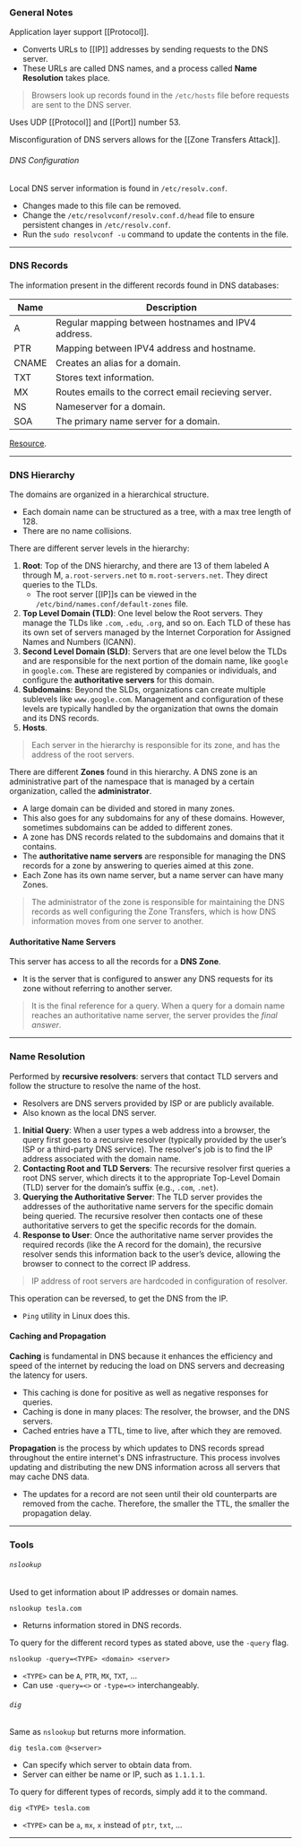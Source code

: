 
### General Notes

Application layer support [[Protocol]].
- Converts URLs to [[IP]] addresses by sending requests to the DNS server.
- These URLs are called DNS names, and a process called **Name Resolution** takes place.

> Browsers look up records found in the `/etc/hosts` file before requests are sent to the DNS server.

Uses UDP [[Protocol]] and [[Port]] number 53.

Misconfiguration of DNS servers allows for the [[Zone Transfers Attack]].
###### DNS Configuration
Local DNS server information is found in `/etc/resolv.conf`.
- Changes made to this file can be removed.
- Change the `/etc/resolvconf/resolv.conf.d/head` file to ensure persistent changes in `/etc/resolv.conf`.
- Run the `sudo resolvconf -u` command to update the contents in the file.

---
### DNS Records

The information present in the different records found in DNS databases:

| Name  | Description                                          |
| ----- | ---------------------------------------------------- |
| A     | Regular mapping between hostnames and IPV4 address.  |
| PTR   | Mapping between IPV4 address and hostname.           |
| CNAME | Creates an alias for a domain.                       |
| TXT   | Stores text information.                             |
| MX    | Routes emails to the correct email recieving server. |
| NS    | Nameserver for a domain.                             |
| SOA   | The primary name server for a domain.                |

[Resource](https://www.tutorialspoint.com/dns-resource-records).

---
### DNS Hierarchy

The domains are organized in a hierarchical structure.
- Each domain name can be structured as a tree, with a max tree length of 128.
- There are no name collisions.

There are different server levels in the hierarchy:
1. **Root**: Top of the DNS hierarchy, and there are 13 of them labeled A through M, `a.root-servers.net` to `m.root-servers.net`. They direct queries to the TLDs.
	- The root server [[IP]]s can be viewed in the `/etc/bind/names.conf/default-zones` file.
2. **Top Level Domain (TLD)**: One level below the Root servers. They manage the TLDs like `.com`, `.edu`, `.org`, and so on. Each TLD of these has its own set of servers managed by the Internet Corporation for Assigned Names and Numbers (ICANN).
3. **Second Level Domain (SLD)**: Servers that are one level below the TLDs and are responsible for the next portion of the domain name, like `google` in `google.com`. These are registered by companies or individuals, and configure the **authoritative servers** for this domain.
4. **Subdomains**: Beyond the SLDs, organizations can create multiple sublevels like `www.google.com`. Management and configuration of these levels are typically handled by the organization that owns the domain and its DNS records.
5. **Hosts**.

> Each server in the hierarchy is responsible for its zone, and has the address of the root servers.

There are different **Zones** found in this hierarchy. A DNS zone is an administrative part of the namespace that is managed by a certain organization, called the **administrator**.
- A large domain can be divided and stored in many zones.
- This also goes for any subdomains for any of these domains. However, sometimes subdomains can be added to different zones.
- A zone has DNS records related to the subdomains and domains that it contains.
- The **authoritative name servers** are responsible for managing the DNS records for a zone by answering to queries aimed at this zone.
- Each Zone has its own name server, but a name server can have many Zones.

> The administrator of the zone is responsible for maintaining the DNS records as well configuring the Zone Transfers, which is how DNS information moves from one server to another.

#### Authoritative Name Servers

This server has access to all the records for a **DNS Zone**.
- It is the server that is configured to answer any DNS requests for its zone without referring to another server.

> It is the final reference for a query. When a query for a domain name reaches an authoritative name server, the server provides the *final answer*.

---
### Name Resolution

Performed by **recursive resolvers**: servers that contact TLD servers and follow the structure to resolve the name of the host.
- Resolvers are DNS servers provided by ISP or are publicly available.
- Also known as the local DNS server.

1. **Initial Query**: When a user types a web address into a browser, the query first goes to a recursive resolver (typically provided by the user’s ISP or a third-party DNS service). The resolver's job is to find the IP address associated with the domain name.
2. **Contacting Root and TLD Servers**: The recursive resolver first queries a root DNS server, which directs it to the appropriate Top-Level Domain (TLD) server for the domain’s suffix (e.g., `.com`, `.net`).
3. **Querying the Authoritative Server**: The TLD server provides the addresses of the authoritative name servers for the specific domain being queried. The recursive resolver then contacts one of these authoritative servers to get the specific records for the domain.
4. **Response to User**: Once the authoritative name server provides the required records (like the A record for the domain), the recursive resolver sends this information back to the user’s device, allowing the browser to connect to the correct IP address.

> IP address of root servers are hardcoded in configuration of resolver.

This operation can be reversed, to get the DNS from the IP. 
- `Ping` utility in Linux does this.

#### Caching and Propagation

**Caching** is fundamental in DNS because it enhances the efficiency and speed of the internet by reducing the load on DNS servers and decreasing the latency for users. 
- This caching is done for positive as well as negative responses for queries.
- Caching is done in many places: The resolver, the browser, and the DNS servers.
- Cached entries have a TTL, time to live, after which they are removed.

**Propagation** is the process by which updates to DNS records spread throughout the entire internet's DNS infrastructure. This process involves updating and distributing the new DNS information across all servers that may cache DNS data.
- The updates for a record are not seen until their old counterparts are removed from the cache. Therefore, the smaller the TTL, the smaller the propagation delay.

---
### Tools

###### `nslookup`

Used to get information about IP addresses or domain names.
```
nslookup tesla.com
```
- Returns information stored in DNS records.

To query for the different record types as stated above, use the `-query` flag.
```
nslookup -query=<TYPE> <domain> <server>
```
- `<TYPE>` can be `A`, `PTR`, `MX`, `TXT`, ...
- Can use `-query=<>` or `-type=<>` interchangeably. 

###### `dig`

Same as `nslookup` but returns more information.
```
dig tesla.com @<server>
```
- Can specify which server to obtain data from.
- Server can either be name or IP, such as `1.1.1.1`.

To query for different types of records, simply add it to the command.
```
dig <TYPE> tesla.com 
```
- `<TYPE>` can be `a`, `mx`, `x` instead of `ptr`, `txt`, ...

---

